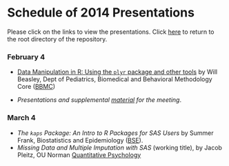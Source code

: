 Schedule of 2014 Presentations
============

Please click on the links to view the presentations. Click [here](./../) to return to the root directory of the repository.

### February 4 
 * [Data Manipulation in R: Using the `plyr` package and other tools](http://htmlpreview.github.io/?https://raw.github.com/OuhscBbmc/StatisticalComputing/master/2014_Presentations/02_February/BeasleyScugPlyr2013-02.html#/) by Will Beasley, Dept of Pediatrics, Biomedical and Behavioral Methodology Core ([BBMC](http://ouhsc.edu/BBMC/))
 
 * *Presentations and supplemental [material](./02_February/) for the meeting*.

### March 4
 * *The `kaps` Package: An Intro to R Packages for SAS Users* by Summer Frank, Biostatistics and Epidemiology ([BSE](http://coph.ouhsc.edu/departments/bse/)).
 * *Missing Data and Multiple Imputation with SAS* (working title), by Jacob Pleitz, OU Norman [Quantitative Psychology](http://www.ou.edu/cas/psychology/people/students.html)
 

